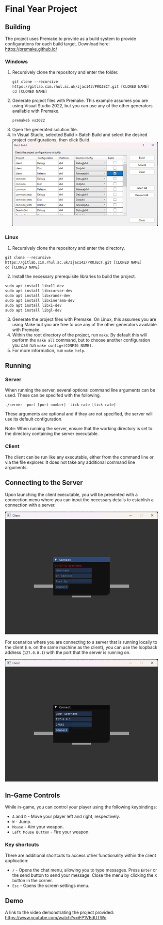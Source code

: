 # Final Year Project

## Building
The project uses Premake to provide as a build system to provide configurations for each build target.
Download here: https://premake.github.io/

### Windows
1. Recursively clone the repository and enter the folder.
   ```
   git clone --recursive https://gitlab.cim.rhul.ac.uk/zjac142/PROJECT.git [CLONED NAME]
   cd [CLONED NAME]
   ```
2. Generate project files with Premake. This example assumes you are using Visual Studio 2022, but you can use any of the other generators available with Premake.
    ```
    premake5 vs2022
    ```
3. Open the generated solution file.
4. In Visual Studio, selected Build > Batch Build and select the desired project configurations, then click Build.
![Batch Build](docs/batch-build.png)

### Linux
1. Recursively clone the repository and enter the directory.
```
git clone --recursive https://gitlab.cim.rhul.ac.uk/zjac142/PROJECT.git [CLONED NAME]
cd [CLONED NAME]
```
2. Install the necessary prerequisite libraries to build the project.
```
sudo apt install libx11-dev
sudo apt install libxcursor-dev
sudo apt install libxrandr-dev
sudo apt install libxinerama-dev
sudo apt install libxi-dev
sudo apt install libgl-dev
```
3. Generate the project files with Premake. On Linux, this assumes you are using Make but you are free to use any of the other generators available with Premake.
4. Within the root directory of the project, run `make`. By default this will perform the `make all` command, but to choose another configuration you can run `make config=[CONFIG NAME]`.
5. For more information, run `make help`.

## Running

### Server
When running the server, several optional command line arguments can be used. These can be specifed with the following.

```
./server -port [port number] -tick-rate [tick rate]
```

These arguments are optional and if they are not specified, the server will use its default configuration.

Note: When running the server, ensure that the working directory is set to the directory containing the server executable.

### Client
The client can be run like any executable, either from the command line or via the file explorer. It does not take any additional command line arguments.

## Connecting to the Server
Upon launching the client executable, you will be presented with a connection menu where you can input the necessary details to establish a connection with a server.

![The client connection menu.](docs/client-connect.png)

For scenarios where you are connecting to a server that is running locally to the client (i.e. on the same machine as the client), you can use the loopback address (`127.0.0.1`) with the port that the server is running on.

![The client connection menu with details filled in](docs/client-connect-filled.png)

## In-Game Controls
While in-game, you can control your player using the following keybindings:
- `A` and `D` - Move your player left and right, respectively.
- `W` - Jump.
- `Mouse` - Aim your weapon.
- `Left Mouse Button` - Fire your weapon.

### Key shortcuts
There are additional shortcuts to access other functionality within the client application:
- `/` - Opens the chat menu, allowing you to type messages. Press `Enter` or the send button to send your message. Close the menu by clicking the `X` button in the corner.
- `Esc` - Opens the screen settings menu.

## Demo
A link to the video demonstrating the project provided: https://www.youtube.com/watch?v=iFP1VEdUTWo